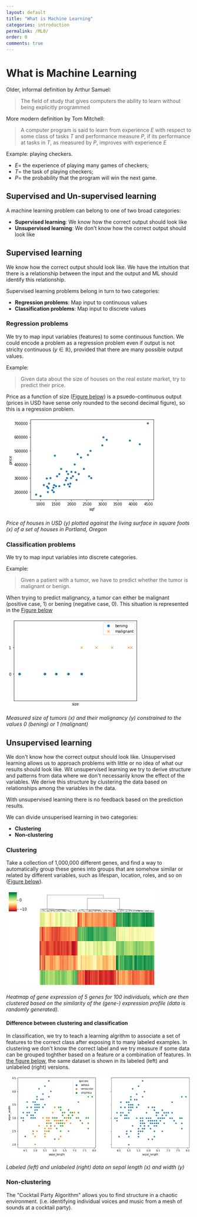 ```yaml
---
layout: default
title: "What is Machine Learning"
categories: introduction
permalink: /ML0/
order: 0
comments: true
---
```


# What is Machine Learning

Older, informal definition by Arthur Samuel:

> The field of study that gives computers the ability to learn without being explicitly programmed

More modern definition by Tom Mitchell: 

> A computer program is said to learn from experience $E$ with respect to some class of tasks $T$ and performance measure $P$, if its performance at tasks in $T$, as measured by $P$, improves with experience $E$

Example: playing checkers.

* $E=$ the experience of playing many games of checkers;
* $T=$ the task of playing checkers;
* $P=$ the probability that the program will win the next game.

## Supervised and Un-supervised learning
A machine learning problem can belong to one of two broad categories:

* **Supervised learning**: We know how the correct output should look like
* **Unsupervised learning**: We don't know how the correct output should look like

## Supervised learning
We know how the correct output should look like. We have the intuition that there is a relationship between the input and the output and ML should identify this relationship.

Supervised learning problems belong in turn to two categories:

* **Regression problems**: Map input to continuous values
* **Classification problems**: Map input to discrete values

### Regression problems
We try to map input variables (features) to some continuous function. We could encode a problem as a regression problem even if output is not striclty continuous ($y \in \mathbb{R}$), provided that there are many possible output values.

Example:

> Given data about the size of houses on the real estate market, try to predict their price. 

Price as a function of size (<a href="#fig:scatter">Figure below</a>) is a psuedo-continuous output (prices in USD have sense only rounded to the second decimal figure), so this is a regression problem.


    
![png](ML-0-WhatIsMachineLearning_files/ML-0-WhatIsMachineLearning_5_0.png)
    


<i id="fig:scatter">Price of houses in USD $(y)$ plotted against the living surface in square foots $(x)$ of a set of houses in Portland, Oregon</i>

### Classification problems
We try to map input variables into discrete categories. 

Example:
> Given a patient with a tumor, we have to predict whether the tumor is malignant or benign.

When trying to predict malignancy, a tumor can either be malignant (positive case, 1) or bening (negative case, 0). This situation is represented in the <a href="#fig:tumorsize">Figure below</a>


    
![png](ML-0-WhatIsMachineLearning_files/ML-0-WhatIsMachineLearning_7_0.png)
    


<i id="fig:tumorsize">Measured size of tumors $(x)$ and their malignancy $(y)$ constrained to the values $0$ (bening) or $1$ (malignant)</i>

## Unsupervised learning
We don't know how the correct output should look like. Unsupervised learning allows us to approach problems with little or no idea of what our results should look like. Wit unsupervised learning we try to derive structure and patterns from data where we don't necessarily know the effect of the variables. We derive this structure by clustering the data based on relationships among the variables in the data.

With unsupervised learning there is no feedback based on the prediction results.

We can divide unsuperised learning in two categories:

* **Clustering**
* **Non-clustering**

### Clustering
Take a collection of 1,000,000 different genes, and find a way to automatically group these genes into groups that are somehow similar or related by different variables, such as lifespan, location, roles, and so on (<a href="#fig:genexpr">Figure below</a>).


    
![png](ML-0-WhatIsMachineLearning_files/ML-0-WhatIsMachineLearning_9_0.png)
    


<i id="fig:genexpr">Heatmap of gene expression of 5 genes for 100 individuals, which are then clustered based on the similarity of the (gene-) expression profile (data is randomly generated).</i>

#### Difference between clustering and classification
In classification, we try to teach a learning algrithm to associate a set of features to the correct class after exposing it to many labeled examples. In clustering we don't know the correct label and we try measure if some data can be grouped toghther based on a feature or a combination of features. In <a href="#fig:iris">the figure below</a>, the same dataset is shown in its labeled (left) and unlabeled (right) versions.


    
![png](ML-0-WhatIsMachineLearning_files/ML-0-WhatIsMachineLearning_11_0.png)
    


<i id="fig:iris">Labeled (left) and unlabeled (right) data on sepal length $(x)$ and width $(y)$</i>

### Non-clustering
The "Cocktail Party Algorithm" allows you to find structure in a chaotic environment. (i.e. identifying individual voices and music from a mesh of sounds at a cocktail party).
